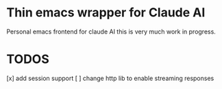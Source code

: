 # Thin emacs wrapper for Claude AI

Personal emacs frontend for claude AI this is very much work in progress.

# TODOS
[x] add session support
[ ] change http lib to enable streaming responses
